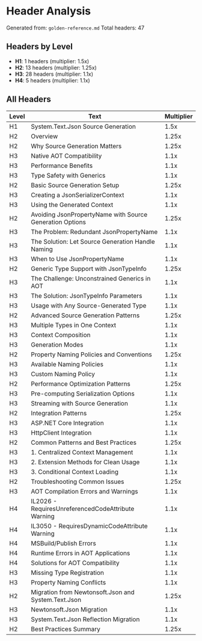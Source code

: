 # Header Analysis

Generated from: `golden-reference.md`
Total headers: 47

## Headers by Level

- **H1**: 1 headers (multiplier: 1.5x)
- **H2**: 13 headers (multiplier: 1.25x)
- **H3**: 28 headers (multiplier: 1.1x)
- **H4**: 5 headers (multiplier: 1.1x)

## All Headers

| Level | Text | Multiplier |
|-------|------|------------|
| H1 | System.Text.Json Source Generation | 1.5x |
| H2 | Overview | 1.25x |
| H2 | Why Source Generation Matters | 1.25x |
| H3 | Native AOT Compatibility | 1.1x |
| H3 | Performance Benefits | 1.1x |
| H3 | Type Safety with Generics | 1.1x |
| H2 | Basic Source Generation Setup | 1.25x |
| H3 | Creating a JsonSerializerContext | 1.1x |
| H3 | Using the Generated Context | 1.1x |
| H2 | Avoiding JsonPropertyName with Source Generation Options | 1.25x |
| H3 | The Problem: Redundant JsonPropertyName | 1.1x |
| H3 | The Solution: Let Source Generation Handle Naming | 1.1x |
| H3 | When to Use JsonPropertyName | 1.1x |
| H2 | Generic Type Support with JsonTypeInfo | 1.25x |
| H3 | The Challenge: Unconstrained Generics in AOT | 1.1x |
| H3 | The Solution: JsonTypeInfo Parameters | 1.1x |
| H3 | Usage with Any Source-Generated Type | 1.1x |
| H2 | Advanced Source Generation Patterns | 1.25x |
| H3 | Multiple Types in One Context | 1.1x |
| H3 | Context Composition | 1.1x |
| H3 | Generation Modes | 1.1x |
| H2 | Property Naming Policies and Conventions | 1.25x |
| H3 | Available Naming Policies | 1.1x |
| H3 | Custom Naming Policy | 1.1x |
| H2 | Performance Optimization Patterns | 1.25x |
| H3 | Pre-computing Serialization Options | 1.1x |
| H3 | Streaming with Source Generation | 1.1x |
| H2 | Integration Patterns | 1.25x |
| H3 | ASP.NET Core Integration | 1.1x |
| H3 | HttpClient Integration | 1.1x |
| H2 | Common Patterns and Best Practices | 1.25x |
| H3 | 1. Centralized Context Management | 1.1x |
| H3 | 2. Extension Methods for Clean Usage | 1.1x |
| H3 | 3. Conditional Context Loading | 1.1x |
| H2 | Troubleshooting Common Issues | 1.25x |
| H3 | AOT Compilation Errors and Warnings | 1.1x |
| H4 | IL2026 - RequiresUnreferencedCodeAttribute Warning | 1.1x |
| H4 | IL3050 - RequiresDynamicCodeAttribute Warning | 1.1x |
| H4 | MSBuild/Publish Errors | 1.1x |
| H4 | Runtime Errors in AOT Applications | 1.1x |
| H4 | Solutions for AOT Compatibility | 1.1x |
| H3 | Missing Type Registration | 1.1x |
| H3 | Property Naming Conflicts | 1.1x |
| H2 | Migration from Newtonsoft.Json and System.Text.Json | 1.25x |
| H3 | Newtonsoft.Json Migration | 1.1x |
| H3 | System.Text.Json Reflection Migration | 1.1x |
| H2 | Best Practices Summary | 1.25x |
